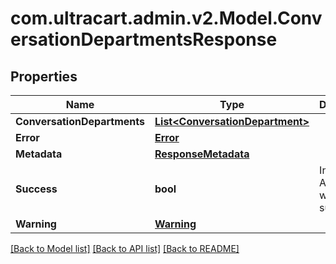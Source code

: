 
# com.ultracart.admin.v2.Model.ConversationDepartmentsResponse

## Properties

Name | Type | Description | Notes
------------ | ------------- | ------------- | -------------
**ConversationDepartments** | [**List&lt;ConversationDepartment&gt;**](ConversationDepartment.md) |  | [optional] 
**Error** | [**Error**](Error.md) |  | [optional] 
**Metadata** | [**ResponseMetadata**](ResponseMetadata.md) |  | [optional] 
**Success** | **bool** | Indicates if API call was successful | [optional] 
**Warning** | [**Warning**](Warning.md) |  | [optional] 

[[Back to Model list]](../README.md#documentation-for-models)
[[Back to API list]](../README.md#documentation-for-api-endpoints)
[[Back to README]](../README.md)

